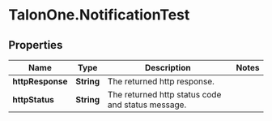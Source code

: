 # TalonOne.NotificationTest

## Properties

Name | Type | Description | Notes
------------ | ------------- | ------------- | -------------
**httpResponse** | **String** | The returned http response. | 
**httpStatus** | **String** | The returned http status code and status message. | 


